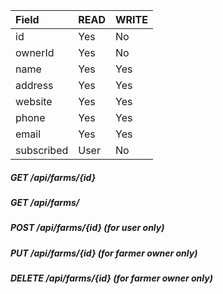 | Field | READ | WRITE |
| :---- | :--- | :---- |
| id | Yes | No |
| ownerId | Yes | No |
| name | Yes | Yes |
| address | Yes | Yes |
| website | Yes | Yes |
| phone | Yes | Yes |
| email | Yes | Yes |
| subscribed | User | No |

##### GET /api/farms/{id}
##### GET /api/farms/
##### POST /api/farms/{id} (for user only)
##### PUT /api/farms/{id} (for farmer owner only)
##### DELETE /api/farms/{id} (for farmer owner only)
